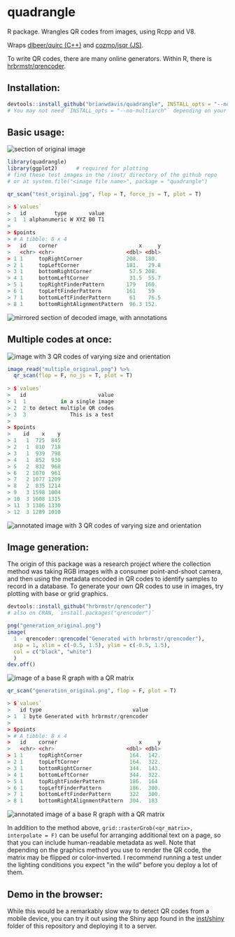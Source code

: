 # quadrangle
R package. Wrangles QR codes from images, using Rcpp and V8.

Wraps [dlbeer/quirc (C++)](https://github.com/dlbeer/quirc) and [cozmo/jsqr (JS)](https://github.com/cozmo/jsqr).

To write QR codes, there are many online generators. Within R, there is [hrbrmstr/qrencoder](https://github.com/hrbrmstr/qrencoder).


## Installation:
```r
devtools::install_github("brianwdavis/quadrangle", INSTALL_opts = "--no-multiarch")
# You may not need `INSTALL_opts = "--no-multiarch"` depending on your system.
```

## Basic usage:
![section of original image](inst/test_original.jpg)




```r
library(quadrangle)
library(ggplot2)      # required for plotting
# find these test images in the /inst/ directory of the github repo
# or at system.file("<image file name>", package = "quadrangle")

qr_scan("test_original.jpg", flop = T, force_js = T, plot = T)

> $`values`
>   id         type       value
> 1  1 alphanumeric W XYZ B0 T1
>
> $points
> # A tibble: 8 x 4
>   id    corner                          x     y
>   <chr> <chr>                       <dbl> <dbl>
> 1 1     topRightCorner              208.  180. 
> 2 1     topLeftCorner               181.   29.8
> 3 1     bottomRightCorner            57.5 208. 
> 4 1     bottomLeftCorner             31.5  55.7
> 5 1     topRightFinderPattern       179   160. 
> 6 1     topLeftFinderPattern        161    59  
> 7 1     bottomLeftFinderPattern      61    76.5
> 8 1     bottomRightAlignmentPattern  96.3 152. 
```

![mirrored section of decoded image, with annotations](inst/test_decoded.jpg)

## Multiple codes at once:

![image with 3 QR codes of varying size and orientation](inst/multiple_original.png)

```r
image_read("multiple_original.png") %>%
  qr_scan(flop = F, no_js = T, plot = T)
  
> $`values`
>   id                       value
> 1  1           in a single image
> 2  2 to detect multiple QR codes
> 3  3              This is a test
> 
> $points
>    id    x    y
> 1   1  725  845
> 2   1  810  718
> 3   1  939  798
> 4   1  852  930
> 5   2  832  968
> 6   2 1070  961
> 7   2 1077 1209
> 8   2  835 1214
> 9   3 1598 1004
> 10  3 1608 1315
> 11  3 1306 1330
> 12  3 1289 1010  
```

![annotated image with 3 QR codes of varying size and orientation](inst/multiple_decoded.png)

## Image generation:

The origin of this package was a research project where the collection method was taking RGB images with a consumer point-and-shoot camera, and then using the metadata encoded in QR codes to identify samples to record in a database. To generate your own QR codes to use in images, try plotting with base or grid graphics.


```r
devtools::install_github("hrbrmstr/qrencoder")
# also on CRAN, `install.packages("qrencoder")`

png("generation_original.png")
image(
  1 - qrencoder::qrencode("Generated with hrbrmstr/qrencoder"), 
  asp = 1, xlim = c(-0.5, 1.5), ylim = c(-0.5, 1.5),
  col = c("black", "white")
  )
dev.off()
```

![image of a base R graph with a QR matrix](inst/generation_original.png)

```r
qr_scan("generation_original.png", flop = F, plot = T)

> $`values`
>   id type                             value
> 1  1 byte Generated with hrbrmstr/qrencoder
> 
> $points
> # A tibble: 8 x 4
>   id    corner                          x     y
>   <chr> <chr>                       <dbl> <dbl>
> 1 1     topRightCorner               164.  142.
> 2 1     topLeftCorner                164.  322.
> 3 1     bottomRightCorner            344.  143.
> 4 1     bottomLeftCorner             344.  322.
> 5 1     topRightFinderPattern        186.  164 
> 6 1     topLeftFinderPattern         186.  300.
> 7 1     bottomLeftFinderPattern      322   300.
> 8 1     bottomRightAlignmentPattern  304.  183 
```

![annotated image of a base R graph with a QR matrix](inst/generation_decoded.png)

In addition to the method above, `grid::rasterGrob(<qr_matrix>, interpolate = F)` can be useful for arranging additional text on a page, so that you can include human-readable metadata as well. Note that depending on the graphics method you use to render the QR code, the matrix may be flipped or color-inverted. I recommend running a test under the lighting conditions you expect "in the wild" before you deploy a lot of them.

## Demo in the browser:

While this would be a remarkably slow way to detect QR codes from a mobile device, 
you can try it out using the Shiny app found in the [inst/shiny](inst/shiny) folder
of this repository and deploying it to a server.